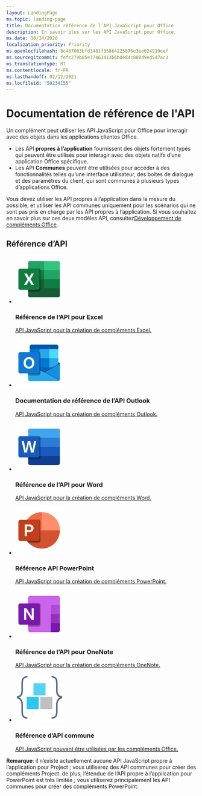 ```yaml
---
layout: LandingPage
ms.topic: landing-page
title: Documentation référence de l’API JavaScript pour Office
description: En savoir plus sur les API JavaScript pour Office.
ms.date: 10/14/2020
localization_priority: Priority
ms.openlocfilehash: 8c467003bfd3481f35864225876e3ee024910eef
ms.sourcegitcommit: fefc279b85e37463413b6b0e84c880d9ed5d7ac3
ms.translationtype: HT
ms.contentlocale: fr-FR
ms.lasthandoff: 02/12/2021
ms.locfileid: "50234155"
---
```

# <a name="api-reference-documentation"></a>Documentation de référence de l'API

Un complément peut utiliser les API JavaScript pour Office pour interagir avec des objets dans les applications clientes Office. 

<ul>
    <li>Les API <b>propres à l’application</b> fournissent des objets fortement typés qui peuvent être utilisés pour interagir avec des objets natifs d’une application Office spécifique.</li>
    <li>Les API <b>Communes</b> peuvent être utilisées pour accéder à des fonctionnalités telles qu’une interface utilisateur, des boîtes de dialogue et des paramètres du client, qui sont communes à plusieurs types d’applications Office.</li>
</ul>

Vous devez utiliser les API propres à l’application dans la mesure du possible, et utiliser les API communes uniquement pour les scénarios qui ne sont pas pris en charge par les API propres à l’application. Si vous souhaitez en savoir plus sur ces deux modèles API, consultez<a href="../develop/develop-overview.md#api-models">Développement de compléments Office</a>.

<h2>Référence d’API</h2>

<ul class="panelContent cardsF cols cols3">
    <li>
        <div class="cardSize">
            <div class="cardPadding">
                <div class="card">
                    <div class="cardImageOuter">
                        <div class="cardImage">
                            <a href="/javascript/api/excel"><img src="../images/index/logo-excel.svg" alt="Excel API reference docs" /></a>
                        </div>
                    </div>
                    <div class="cardText">
                        <h3>Référence de l’API pour Excel</h3>
                        <p><a href="/javascript/api/excel">API JavaScript pour la création de compléments Excel.</a></p>
                    </div>
                </div>
            </div>
        </div>
    </li>
    <li>
        <div class="cardSize">
            <div class="cardPadding">
                <div class="card">
                    <div class="cardImageOuter">
                        <div class="cardImage">
                            <a href="/javascript/api/outlook"><img src="../images/index/logo-outlook.svg" alt="Outlook API reference docs" /></a>
                        </div>
                    </div>
                    <div class="cardText">
                        <h3>Documentation de référence de l’API Outlook</h3>
                        <p><a href="/javascript/api/outlook">API JavaScript pour la création de compléments Outlook.</a></p>
                    </div>
                </div>
            </div>
        </div>
    </li>
    <li>
        <div class="cardSize">
            <div class="cardPadding">
                <div class="card">
                    <div class="cardImageOuter">
                        <div class="cardImage">
                            <a href="/javascript/api/word"><img src="../images/index/logo-word.svg" alt="Word API reference docs" /></a>
                        </div>
                    </div>
                    <div class="cardText">
                        <h3>Référence de l’API pour Word</h3>
                        <p><a href="/javascript/api/word">API JavaScript pour la création de compléments Word.</a></p>
                    </div>
                </div>
            </div>
        </div>
    </li>
    <li>
        <div class="cardSize">
            <div class="cardPadding">
                <div class="card">
                    <div class="cardImageOuter">
                        <div class="cardImage">
                            <a href="/javascript/api/powerpoint"><img src="../images/index/logo-powerpoint.svg" alt="PowerPoint API reference docs" /></a>
                        </div>
                    </div>
                    <div class="cardText">
                        <h3>Référence API PowerPoint</h3>
                        <p><a href="/javascript/api/powerpoint">API JavaScript pour la création de compléments PowerPoint.</a></p>
                    </div>
                </div>
            </div>
        </div>
    </li>
    <li>
        <div class="cardSize">
            <div class="cardPadding">
                <div class="card">
                    <div class="cardImageOuter">
                        <div class="cardImage">
                            <a href="/javascript/api/onenote"><img src="../images/index/logo-onenote.svg" alt="OneNote API reference docs" /></a>
                        </div>
                    </div>
                    <div class="cardText">
                        <h3>Référence de l’API pour OneNote</h3>
                        <p><a href="/javascript/api/onenote">API JavaScript pour la création de compléments OneNote.</a></p>
                    </div>
                </div>
            </div>
        </div>
    </li>
    <li>
        <div class="cardSize">
            <div class="cardPadding">
                <div class="card">
                    <div class="cardImageOuter">
                        <div class="cardImage">
                            <a href="/javascript/api/office"><img src="../images/index-landing-page/i_code-blocks.svg" alt="reference docs" /></a>
                        </div>
                    </div>
                    <div class="cardText">
                        <h3>Référence d’API commune</h3>
                        <p><a href="/javascript/api/office">API JavaScript pouvant être utilisées par les compléments Office.</a></p>
                    </div>
                </div>
            </div>
        </div>
    </li>
</ul>

<b>Remarque</b>: il n’existe actuellement aucune API JavaScript propre à l’application pour Project ; vous utiliserez des API communes pour créer des compléments Project. de plus, l’étendue de l’API propre à l’application pour PowerPoint est très limitée ; vous utiliserez principalement les API communes pour créer des compléments PowerPoint.
